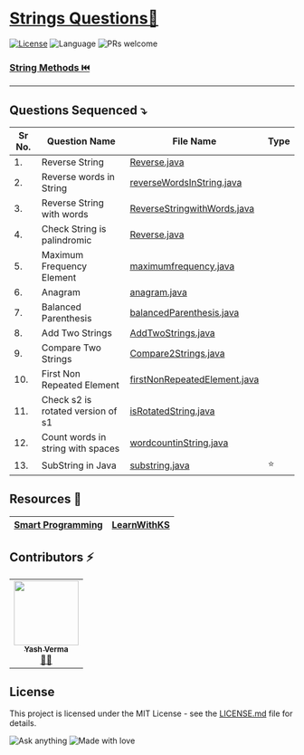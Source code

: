# [Strings Questions🚀](https://leetcode.com/problemset/algorithms/)

[![License](https://img.shields.io/badge/license-Apache_2.0-blue.svg)](LICENSE.md) ![Language](https://img.shields.io/badge/language-Java%20%2F%20Data_Structures%2F-blue.svg) ![PRs welcome](https://img.shields.io/badge/PRs%20-welcome-brightgreen.svg) 

 
### [String Methods ⏮️](https://github.com/vyash5075/Java-Programming/blob/Strings/String%20Methods.md)

---------------
## Questions Sequenced ⤵️
 
| Sr No. | Question Name | File Name |   Type |
|-----------|-----------|---------|---------------|
| 1.| Reverse String  | [Reverse.java](https://github.com/vyash5075/Java-Programming/blob/Strings/basic/Reverse.java) | |
| 2.| Reverse words in String  | [reverseWordsInString.java](https://github.com/vyash5075/Java-Programming/blob/Strings/basic/reverseWordsInString.java) | |
| 3.| Reverse String with words  | [ReverseStringwithWords.java](https://github.com/vyash5075/Java-Programming/blob/Strings/basic/ReverseStringwithWords.java) | |
| 4.| Check  String is palindromic   | [Reverse.java](https://github.com/vyash5075/Java-Programming/blob/Strings/basic/Reverse.java) | |
| 5.|Maximum Frequency Element  | [maximumfrequency.java](https://github.com/vyash5075/Java-Programming/blob/Strings/basic/maximumfrequency.java) | |
| 6.|Anagram  | [anagram.java](https://github.com/vyash5075/Java-Programming/blob/Strings/basic/anagram.java) | |
| 7.|Balanced Parenthesis  | [balancedParenthesis.java](https://github.com/vyash5075/Java-Programming/blob/Stacks/balancedParenthesis.java) | |
| 8.|Add Two Strings  | [AddTwoStrings.java](https://github.com/vyash5075/Java-Programming/blob/Strings/basic/AddTwoStrings.java) | |
| 9.|Compare Two Strings  | [Compare2Strings.java](https://github.com/vyash5075/Java-Programming/blob/Strings/basic/Compare2Strings.java) | |
| 10.|First Non Repeated Element  | [firstNonRepeatedElement.java](https://github.com/vyash5075/Java-Programming/blob/Strings/basic/firstNonRepeatedElement.java) | |
| 11.|Check s2 is rotated version of s1  | [isRotatedString.java](https://github.com/vyash5075/Java-Programming/blob/Strings/basic/isRotatedString.java) | |
| 12.|Count words in string with spaces  | [wordcountinString.java](https://github.com/vyash5075/Java-Programming/blob/Strings/basic/wordcountinString.java) | |
| 13.|SubString in Java  | [substring.java](https://github.com/vyash5075/Java-Programming/blob/Strings/medium/substring.java) |⭐ |






 ## Resources 📝
 |[Smart Programming](https://www.youtube.com/watch?v=iiA6Bag8UUE&list=PLlhM4lkb2sEh8AARH5oEivYOrMgaVsPFb&index=17)|[LearnWithKS](https://www.youtube.com/watch?v=0g80Medlldc&list=PLF9tovyahfL2pF-DWH7WQyuN_Cmz64DTT&index=1)|
 |--|--|

 ## Contributors ⚡
<table>
  <tr>
    <td align="center"><a href="https://github.com/vyash5075"><img src="https://avatars.githubusercontent.com/u/44260505?v=4" width="114px;" alt=""/><br /><sub><b>Yash Verma</b></sub></a><br /><a href="https://github.com/vyash5075" title="Github"> 👨‍💻 </a></td>
  </tr>
</table>

 
## License
This project is licensed under the MIT License - see the [LICENSE.md](LICENSE.md) file for details.                    
                     
                       
 

















![Ask anything](https://img.shields.io/badge/Ask%20me-anything-1abc9c.svg)   ![Made with love](http://ForTheBadge.com/images/badges/built-with-love.svg) 
